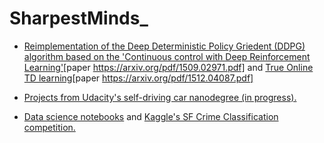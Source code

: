 # SharpestMinds_


* [Reimplementation of the Deep Deterministic Policy Griedent (DDPG) algorithm based on the 'Continuous control with Deep Reinforcement Learning'](https://github.com/abdullah-alghamdi/Reinforcement_Learning- )[paper https://arxiv.org/pdf/1509.02971.pdf] and [True Online TD learning](https://github.com/abdullah-alghamdi/Reinforcement_Learning-/tree/master/TOTD)[paper https://arxiv.org/pdf/1512.04087.pdf]

* [Projects from Udacity's self-driving car nanodegree (in progress).](https://github.com/abdullah-alghamdi/self-driving-car)

* [Data science notebooks](https://github.com/abdullah-alghamdi/Data-Science-) and [Kaggle's SF Crime Classification competition.](https://github.com/abdullah-alghamdi/Data-Science-/blob/master/sf_Abdullah_project.ipynb)